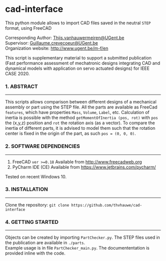 # cad-interface

This python module allows to import CAD files saved in the neutral `STEP` format, using FreeCAD

Corresponding Author: Thijs.vanhauwermeiren@UGent.be  
Supervisor: Guillaume.crevecoeur@UGent.be   
Organization website: http://www.ugent.be/m-f/en   

This script is supplementary material to support a submitted publication (Fast performance assessment of mechatronic designs integrating CAD and dynamical models with application on servo actuated designs) for IEEE CASE 2020.

### 1. ABSTRACT
----
This scripts allows comparison between different designs of a mechanical assembly or part using the STEP file.
All the parts are available as FreeCad `features`, which have properties `Mass`, `Volume`, `Label`, etc. Calculation of inertia is possible with the method `getMomentOfInertia (pos, rot)` with `pos` the (x,y,z) position and `rot` the rotation axis (as a vector). To compare the inertia of different parts, it is advised to model them such that the rotation center is fixed in the origin of the part, as such `pos = (0, 0, 0)`.

### 2. SOFTWARE DEPENDENCIES
----

1. FreeCAD `ver >=0.18` Available from http://www.freecadweb.org
1. PyCharm IDE (CE) Available from https://www.jetbrains.com/pycharm/

Tested on recent Windows 10.

### 3. INSTALLATION
---------------------------

Clone the repository:
`git clone https://github.com/thvhauwe/cad-interface`

### 4. GETTING STARTED
------------------

Objects can be created by importing `PartChecker.py`. The STEP files used in the publication are available in `./parts`.  
Example usage is in file `PartChecker_main.py`. The documententation is provided inline with the code.

